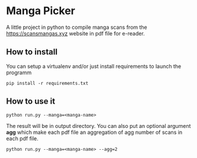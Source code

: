 # Manga Picker

A little project in python to compile manga scans from the https://scansmangas.xyz website in pdf file for e-reader.


## How to install

You can setup a virtualenv and/or just install requirements to launch the programm

```
pip install -r requirements.txt
```

## How to use it

```
python run.py --manga=<manga-name>
```
The result will be in output directory.
You can also put an optional argument <b>agg</b> which make each pdf file an aggregation of agg number of scans in each pdf file.

```
python run.py --manga=<manga-name> --agg=2
```